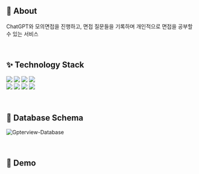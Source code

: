 ## 🎠 About
ChatGPT와 모의면접을 진행하고, 면접 질문들을 기록하며 개인적으로 면접을 공부할 수 있는 서비스


<br>

## ✨ Technology Stack

<img src="https://img.shields.io/badge/Spring Boot-6DB33F?style=plastic-square&logo=Spring Boot&logoColor=white"/> <img src="https://img.shields.io/badge/JAVA%2017-%23007396"> <img src="https://img.shields.io/badge/Spring Security-6DB33F?style=plastic-square&logo=Spring Security&logoColor=white"/> <img src="https://img.shields.io/badge/Thymeleaf-005F0F?style=plastic-square&logo=Thymeleaf&logoColor=white">
<br>
<img src="https://img.shields.io/badge/Gradle-02303A?style=plastic-square&logo=Gradle&logoColor=white"/> <img src="https://img.shields.io/badge/Session-000000?style=plastic-square&logo=Session&logoColor=white"> <img src="https://img.shields.io/badge/MySQL-4479A1?style=plastic-square&logo=MySQL&logoColor=white"> <img src="https://img.shields.io/badge/Redis-DC382D?style=plastic-square&logo=redis&logoColor=white">


<br>

## 📃 Database Schema

![Gpterview-Database](https://github.com/Jang990/Gpterview/assets/88225377/b4cdcb91-a4a1-452a-beff-25493b570a8a)


<br>

## 👀 Demo

